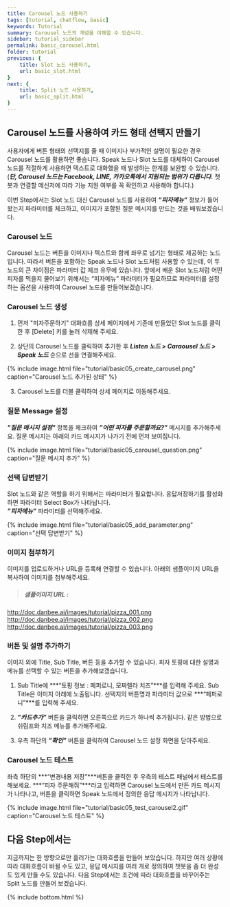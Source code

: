 ```yaml
---
title: Carousel 노드 사용하기 
tags: [tutorial, chatflow, basic]
keywords: Tutorial
summary: Carousel 노드의 개념을 이해할 수 있습니다.
sidebar: tutorial_sidebar
permalink: basic_carousel.html
folder: tutorial
previous: {
    title: Slot 노드 사용하기, 
    url: basic_slot.html
}
next: {
    title: Split 노드 사용하기,
    url: basic_split.html
}
---
```


## Carousel 노드를 사용하여 카드 형태 선택지 만들기

사용자에게 버튼 형태의 선택지를 줄 때 이미지나 부가적인 설명이 필요한 경우 Carousel 노드를 활용하면 좋습니다. Speak 노드나 Slot 노드를 대체하여 Carousel 노드를 적절하게 사용하면 텍스트로 대화했을 때 발생하는 한계를 보완할 수 있습니다. (***단, Carousel 노드는 Facebook, LINE, 카카오톡에서 지원되는 범위가 다릅니다.*** 챗봇과 연결할 메신저에 따라 기능 지원 여부를 꼭 확인하고 사용해야 합니다.) 
  
이번 Step에서는 Slot 노드 대신 Carousel 노드를 사용하여 ***“피자메뉴”*** 정보가 들어왔는지 파라미터를 체크하고, 이미지가 포함된 질문 메시지를 만드는 것을 배워보겠습니다.

### Carousel 노드
Carousel 노드는 버튼을 이미지나 텍스트와 함께 좌우로 넘기는 형태로 제공하는 노드입니다. 따라서 버튼을 포함하는 Speak 노드나 Slot 노드처럼 사용할 수 있는데, 이 두 노드의 큰 차이점은 파라미터 값 체크 유무에 있습니다. 앞에서 배운 Slot 노드처럼 어떤 피자를 먹을지 물어보기 위해서는 “피자메뉴” 파라미터가 필요하므로 파라미터를 설정하는 옵션을 사용하여 Carousel 노드를 만들어보겠습니다.

### Carousel 노드 생성
1) 먼저 "피자주문하기" 대화흐름 상세 페이지에서 기존에 만들었던 Slot 노드를 클릭한 후 [Delete] 키를 눌러 삭제해 주세요.

2) 상단의 Carousel 노드를 클릭하여 추가한 후 ***Listen 노드 > Caraousel 노드 > Speak 노드*** 순으로 선을 연결해주세요.

{% include image.html file="tutorial/basic05_create_carousel.png"  caption="Carousel 노드 추가된 상태" %}

3) Carousel 노드를 더블 클릭하여 상세 페이지로 이동해주세요.

### 질문 Message 설정
***"질문 메시지 설정"*** 항목을 체크하여 ***”어떤 피자를 주문할까요?”*** 메시지를 추가해주세요. 질문 메시지는 아래의 카드 메시지가 나가기 전에 먼저 보여집니다.

{% include image.html file="tutorial/basic05_carousel_question.png"  caption="질문 메시지 추가" %}

### 선택 답변받기
Slot 노드와 같은 역할을 하기 위해서는 파라미터가 필요합니다. 응답저장하기를 활성화하면 파라미터 Select Box가 나타납니다.<br>
***”피자메뉴”*** 파라미터를 선택해주세요. 

{% include image.html file="tutorial/basic05_add_parameter.png"  caption="선택 답변받기" %}

### 이미지 첨부하기
이미지를 업로드하거나 URL을 등록해 연결할 수 있습니다. 아래의 샘플이미지 URL을 복사하여 이미지를 첨부해주세요. <br> 

>##### 샘플이미지 URL :<br>
http://doc.danbee.ai/images/tutorial/pizza_001.png<br>
http://doc.danbee.ai/images/tutorial/pizza_002.png<br>
http://doc.danbee.ai/images/tutorial/pizza_003.png<br>

### 버튼 및 설명 추가하기
이미지 외에 Title, Sub Title, 버튼 등을 추가할 수 있습니다. 피자 토핑에 대한 설명과 메뉴를 선택할 수 있는 버튼을 추가해보겠습니다.

1) Sub Title에 ***“토핑 정보 : 페퍼로니, 모짜렐라 치즈”***를 입력해 주세요. Sub Title은 이미지 아래에 노출됩니다. 선택지의 버튼명과 파라미터 값으로 ***“페퍼로니”***를 입력해 주세요.  

2) ***”카드추가”*** 버튼을 클릭하면 오른쪽으로 카드가 하나씩 추가됩니다. 같은 방법으로 쉬림프와 치즈 메뉴를 추가해주세요.

3) 우측 하단의 ***”확인”*** 버튼을 클릭하여 Carousel 노드 설정 화면을 닫아주세요.

### Carousel 노드 테스트
좌측 하단의 ***“변경내용 저장”***버튼을 클릭한 후 우측의 테스트 패널에서 테스트를 해보세요. ***“피자 주문해줘”***라고 입력하면 Carousel 노드에서 만든 카드 메시지가 나타나고, 버튼을 클릭하면 Speak 노드에서 정의한 응답 메시지가 나타납니다.

{% include image.html file="tutorial/basic05_test_carousel2.gif"  caption="Carousel 노드 테스트" %}


## 다음 Step에서는
지금까지는 한 방향으로만 흘러가는 대화흐름을 만들어 보았습니다. 하지만 여러 상황에 따라 대화흐름이 바뀔 수도 있고, 응답 메시지를 여러 개로 정의하여 챗봇을 좀 더 완성도 있게 만들 수도 있습니다. 다음 Step에서는 조건에 따라 대화흐름을 바꾸어주는 Split 노드를 만들어 보겠습니다.




{% include bottom.html %}